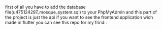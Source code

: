 first of all you have to add the database file(u475124297_mosque_system.sql) to your PhpMyAdmin
and this part of the project is just the api
if you want to see the frontend application wich made in flutter you can see this repo for my frind : 
